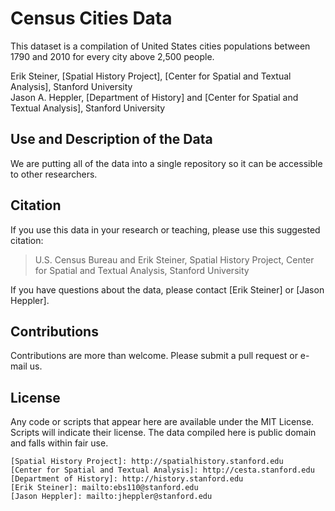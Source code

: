 # Census Cities Data

This dataset is a compilation of United States cities populations between 1790 and 2010 for every city above 2,500 people.

Erik Steiner, [Spatial History Project], [Center for Spatial and Textual Analysis], Stanford University  
Jason A. Heppler, [Department of History] and [Center for Spatial and Textual Analysis], Stanford University

## Use and Description of the Data

We are putting all of the data into a single repository so it can be accessible to other researchers.

## Citation

If you use this data in your research or teaching, please use this suggested citation:

> U.S. Census Bureau and Erik Steiner, Spatial History Project, Center for Spatial and Textual Analysis, Stanford University

If you have questions about the data, please contact [Erik Steiner] or [Jason Heppler].

## Contributions

Contributions are more than welcome. Please submit a pull request or e-mail us.

## License

Any code or scripts that appear here are available under the MIT License. Scripts will indicate their license. The data compiled here is public domain and falls within fair use. 

    [Spatial History Project]: http://spatialhistory.stanford.edu
    [Center for Spatial and Textual Analysis]: http://cesta.stanford.edu
    [Department of History]: http://history.stanford.edu
    [Erik Steiner]: mailto:ebs110@stanford.edu
    [Jason Heppler]: mailto:jheppler@stanford.edu
